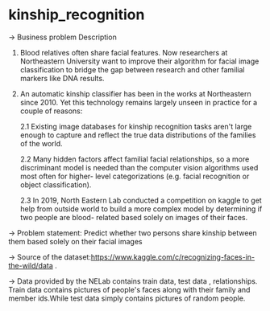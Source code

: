 # kinship_recognition
-> Business problem Description
1. Blood relatives often share facial features. Now researchers at Northeastern University want to improve their algorithm for facial image classification to bridge the gap between research and other familial markers like DNA results.
2. An automatic kinship classifier has been in the works at Northeastern since 2010. Yet this technology remains largely unseen in practice for a couple of reasons:

   2.1 Existing image databases for kinship recognition tasks aren't large enough to capture and reflect the true data distributions of the families of the world.
   
   2.2 Many hidden factors affect familial facial relationships, so a more discriminant model is needed than the computer vision algorithms used most often for higher-      level categorizations (e.g. facial recognition or object classification).
   
   2.3 In 2019, North Eastern Lab conducted a competition on kaggle to get help from outside world to build a more complex model by determining if two people are blood-    related based solely on images of their faces.

-> Problem statement: Predict whether two persons share kinship between them based solely on their facial images

-> Source of the dataset:https://www.kaggle.com/c/recognizing-faces-in-the-wild/data .

-> Data provided by the NELab contains train data, test data , relationships. Train data contains pictures of people's faces along with their family and member ids.While test data simply contains pictures of random people.
